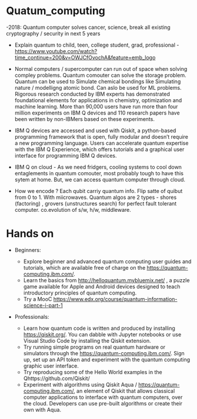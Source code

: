 # Quatum_computing
 
-2018: Quantum computer solves cancer, science, break all existing cryptography / security in next 5 years

- Explain quantum to child, teen, college student, grad, professional - https://www.youtube.com/watch?time_continue=200&v=OWJCfOvochA&feature=emb_logo

- Normal computers / supercomputer can run out of space when solving compley problems. Quantum comouter can solve the storage problem. Quantum can be used to Simulate chemical bondings like Simulating nature / modelligng atomic bond.  Can aslo be used for ML problems. Rigorous research conducted by IBM experts has demonstrated foundational elements for applications in chemistry, optimization and machine learning. More than 90,000 users have run more than four million experiments on IBM Q devices and 110 research papers have been written by non-IBMers based on these experiments.

- IBM Q devices are accessed and used with Qiskit, a python-based programming framework that is open, fully modular and doesn’t require a new programming language. Users can accelerate quantum expertise with the IBM Q Experience, which offers tutorials and a graphical user interface for programming IBM Q devices. 

- IBM Q on cloud - As we need fridgers, cooling systems to cool down entaglements in quantum comouter, most probably tough to have this sytem at home. But, we can access quantum computer through cloud.

- How we encode ? Each qubit carriy quantum info. Flip satte of quibut from 0 to 1. With miicrowaves. Quantum algos are 2 types - shores (factoring) , grovers (unstructures search) for perfect fault tolerant computer. co.evolution of s/w, h/w, middleware. 

# Hands on 

- Beginners: 
  - Explore beginner and advanced quantum computing user guides and tutorials, which are available free of charge on the https://quantum-computing.ibm.com/. 
  - Learn the basics from http://helloquantum.mybluemix.net/ , a puzzle game available for Apple and Android devices designed to teach introductory principles of quantum computing.
  - Try a MooC https://www.edx.org/course/quantum-information-science-i-part-1

- Professionals: 
  - Learn how quantum code is written and produced by installing https://qiskit.org/. You can dabble with Jupyter notebooks or use Visual Studio Code by installing the Qiskit extension.
  - Try running simple programs on real quantum hardware or simulators through the https://quantum-computing.ibm.com/. Sign up, set up an API token and experiment with the quantum computing graphic user interface.
  - Try reproducing some of the Hello World examples in the Qhttps://github.com/Qiskit/
  - Experiment with algorithms using Qiskit Aqua / https://quantum-computing.ibm.com/, an element of Qiskit that allows classical computer applications to interface with quantum computers, over the cloud. Developers can use pre-built algorithms or create their own with Aqua.

